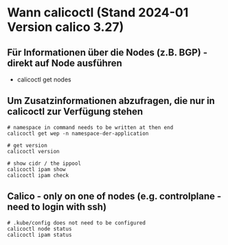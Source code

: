 # Wann calicoctl (Stand 2024-01 Version calico 3.27) 

## Für Informationen über die Nodes (z.B. BGP) - direkt auf Node ausführen 

 * calicoctl get nodes

## Um Zusatzinformationen abzufragen, die nur in calicoctl zur Verfügung stehen 

```
# namespace in command needs to be written at then end
calicoctl get wep -n namespace-der-application

# get version
calicoctl version

# show cidr / the ippool 
calicoctl ipam show
calicoctl ipam check 

```

## Calico - only on one of nodes (e.g. controlplane - need to login with ssh) 

```
# .kube/config does not need to be configured 
calicoctl node status
calicoctl ipam status 


```

